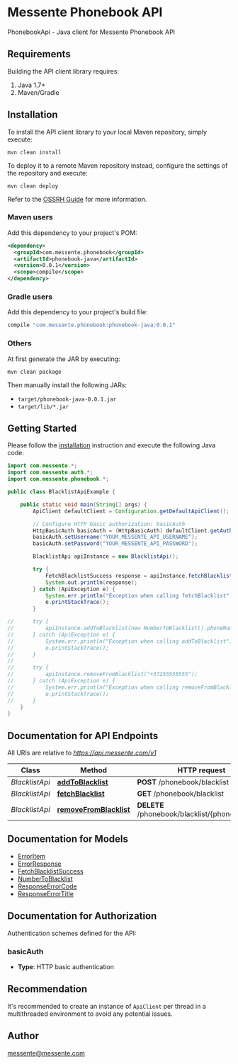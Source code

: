 # Messente Phonebook API

PhonebookApi - Java client for Messente Phonebook API

## Requirements

Building the API client library requires:
1. Java 1.7+
2. Maven/Gradle

## Installation

To install the API client library to your local Maven repository, simply execute:

```shell
mvn clean install
```

To deploy it to a remote Maven repository instead, configure the settings of the repository and execute:

```shell
mvn clean deploy
```

Refer to the [OSSRH Guide](http://central.sonatype.org/pages/ossrh-guide.html) for more information.

### Maven users

Add this dependency to your project's POM:

```xml
<dependency>
  <groupId>com.messente.phonebook</groupId>
  <artifactId>phonebook-java</artifactId>
  <version>0.0.1</version>
  <scope>compile</scope>
</dependency>
```

### Gradle users

Add this dependency to your project's build file:

```groovy
compile "com.messente.phonebook:phonebook-java:0.0.1"
```

### Others

At first generate the JAR by executing:

```shell
mvn clean package
```

Then manually install the following JARs:

* `target/phonebook-java-0.0.1.jar`
* `target/lib/*.jar`

## Getting Started

Please follow the [installation](#installation) instruction and execute the following Java code:

```java
import com.messente.*;
import com.messente.auth.*;
import com.messente.phonebook.*;

public class BlacklistApiExample {

    public static void main(String[] args) {
        ApiClient defaultClient = Configuration.getDefaultApiClient();

        // Configure HTTP basic authorization: basicAuth
        HttpBasicAuth basicAuth = (HttpBasicAuth) defaultClient.getAuthentication("basicAuth");
        basicAuth.setUsername("YOUR_MESSENTE_API_USERNAME");
        basicAuth.setPassword("YOUR_MESSENTE_API_PASSWORD");

        BlacklistApi apiInstance = new BlacklistApi();

        try {
            FetchBlacklistSuccess response = apiInstance.fetchBlacklist();
            System.out.println(response);
        } catch (ApiException e) {
            System.err.println("Exception when calling fetchBlacklist");
            e.printStackTrace();
        }

//      try {
//          apiInstance.addToBlacklist(new NumberToBlacklist().phoneNumber("+37255555555"));
//      } catch (ApiException e) {
//          System.err.println("Exception when calling addToBlacklist");
//          e.printStackTrace();
//      }
//
//      try {
//          apiInstance.removeFromBlacklist("+37255555555");
//      } catch (ApiException e) {
//          System.err.println("Exception when calling removeFromBlacklist");
//          e.printStackTrace();
//      }
    }
}
```

## Documentation for API Endpoints

All URIs are relative to *<https://api.messente.com/v1>*

Class | Method | HTTP request |
------------ | ------------- | ------------- |
*BlacklistApi* | [**addToBlacklist**](docs/BlacklistApi.md#addToBlacklist) | **POST** /phonebook/blacklist |
*BlacklistApi* | [**fetchBlacklist**](docs/BlacklistApi.md#fetchBlacklist) | **GET** /phonebook/blacklist |
*BlacklistApi* | [**removeFromBlacklist**](docs/BlacklistApi.md#removeFromBlacklist) | **DELETE** /phonebook/blacklist/{phone_number} |


## Documentation for Models

 - [ErrorItem](docs/ErrorItem.md)
 - [ErrorResponse](docs/ErrorResponse.md)
 - [FetchBlacklistSuccess](docs/FetchBlacklistSuccess.md)
 - [NumberToBlacklist](docs/NumberToBlacklist.md)
 - [ResponseErrorCode](docs/ResponseErrorCode.md)
 - [ResponseErrorTitle](docs/ResponseErrorTitle.md)


## Documentation for Authorization

Authentication schemes defined for the API:
### basicAuth

- **Type**: HTTP basic authentication


## Recommendation

It's recommended to create an instance of `ApiClient` per thread in a multithreaded environment to avoid any potential issues.

## Author

messente@messente.com

